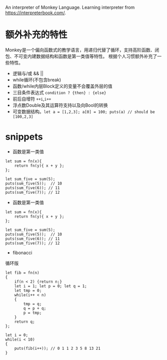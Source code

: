 An interpreter of Monkey Language.
Learning interpreter from <https://interpreterbook.com/>.

# 额外补充的特性
Monkey是一个偏向函数式的教学语言，用递归代替了循环，支持高阶函数、闭包、不可变内建数据结构和函数是第一类值等特性。
根据个人习惯额外补充了一些特性。

- 逻辑与/或 && ||
- while循环(不包含break)
- 函数/while内层Block定义的变量不会覆盖外层的值
- 三目条件表达式 `condition ? {then} : {else}`
- 前后自增符 `++i`,`i++`
- 浮点数Double及其运算符支持以及向Bool的转换
- 可变数据结构。`let a = [1,2,3]; a[0] = 100; puts(a) // should be [100,2,3]`

#  snippets

- 函数是第一类值
```
let sum = fn(x){
    return fn(y){ x + y };
};

let sum_five = sum(5);
puts(sum_five(5));  // 10
puts(sum_five(6)); // 11
puts(sum_five(7)); // 12
```

- 函数是第一类值
```
let sum = fn(x){
    return fn(y){ x + y };
};

let sum_five = sum(5);
puts(sum_five(5));  // 10
puts(sum_five(6)); // 11
puts(sum_five(7)); // 12
```


- fibonacci

循环版
```
let fib = fn(n)
{
    if(n < 2) {return n;}
    let i = 1; let p = 0; let q = 1;
    let tmp = 0;
    while(i++ < n)
    {
        tmp = q;
        q = p + q;
        p = tmp;
    }
    return q;
};

let i = 0;
while(i < 10)
{
    puts(fib(i++)); // 0 1 1 2 3 5 8 13 21
}
```